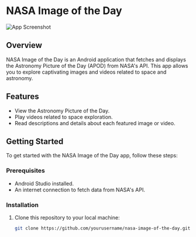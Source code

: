 # NASA Image of the Day

![App Screenshot](insert_screenshot_url_here)

## Overview

NASA Image of the Day is an Android application that fetches and displays the Astronomy Picture of the Day (APOD) from NASA's API. This app allows you to explore captivating images and videos related to space and astronomy.

## Features

- View the Astronomy Picture of the Day.
- Play videos related to space exploration.
- Read descriptions and details about each featured image or video.

## Getting Started

To get started with the NASA Image of the Day app, follow these steps:

### Prerequisites

- Android Studio installed.
- An internet connection to fetch data from NASA's API.

### Installation

1. Clone this repository to your local machine:

   ```bash
   git clone https://github.com/yourusername/nasa-image-of-the-day.git
